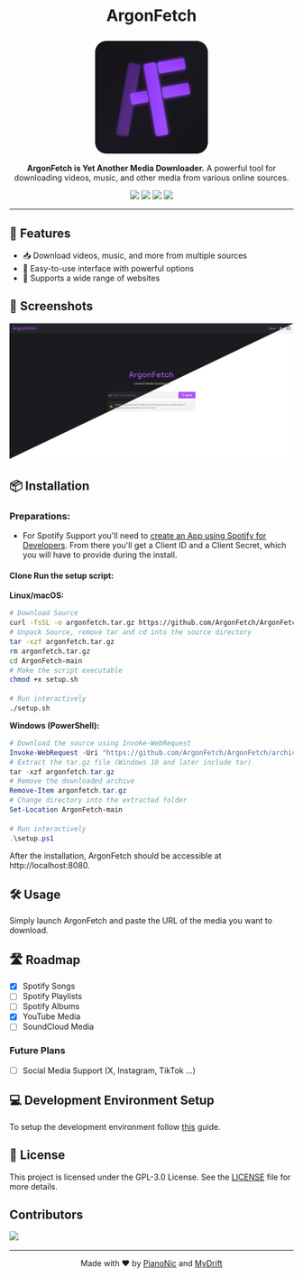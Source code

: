 # <p align="center">ArgonFetch</p>
<p align="center">
  <img src="assets/logo-simple.svg" width="200" alt="ArgonFetch Logo">
</p>
<p align="center">
  <strong>ArgonFetch is Yet Another Media Downloader.</strong> 
  A powerful tool for downloading videos, music, and other media from various online sources.
</p>
<p align="center">
  <a><img src="https://hits.seeyoufarm.com/api/count/incr/badge.svg?url=https%3A%2F%2Fgithub.com%2FArgonFetch%2FArgonFetch&count_bg=%23A855F6&title_bg=%23555555&icon=powershell.svg&icon_color=%23E7E7E7&title=Visits&edge_flat=false"/></a>
  <a href="https://www.argonfetch.dev/"><img src="https://img.shields.io/badge/Cloud%20Version-argonfetch.dev-9f54e5.svg"/></a>
  <a href="https://github.com/ArgonFetch/ArgonFetch?tab=readme-ov-file#-installation"><img src="https://img.shields.io/badge/Selfhost-Instructions-9f54e5.svg"/></a>
  <a href="https://github.com/ArgonFetch/ArgonFetch/blob/main/devenv.md"><img src="https://img.shields.io/badge/Development-Setup-9f54e5.svg"/></a>
</p>

---

<!-- [![Version](https://img.shields.io/github/v/release/ArgonFetch/ArgonFetch?color=%230567ff&label=Latest%20Release&style=for-the-badge)](https://github.com/ArgonFetch/ArgonFetch/releases/latest) -->

## 🚀 Features
- 📥 Download videos, music, and more from multiple sources 
- 🎯 Easy-to-use interface with powerful options 
- 🔗 Supports a wide range of websites 

## 📸 Screenshots
<p align="center">
  <img src=".\assets\startpage.png" width="1000" alt="ArgonFetch Screenshot">
</p>

## 📦 Installation

### Preparations:

- For Spotify Support you'll need to [create an App using Spotify for Developers](https://developer.spotify.com/documentation/web-api/concepts/apps).
  From there you'll get a Client ID and a Client Secret, which you will have to provide during the install.

#### Clone Run the setup script:
   
   **Linux/macOS:**
   ```sh
   # Download Source
   curl -fsSL -o argonfetch.tar.gz https://github.com/ArgonFetch/ArgonFetch/archive/refs/heads/main.tar.gz
   # Unpack Source, remove tar and cd into the source directory
   tar -xzf argonfetch.tar.gz
   rm argonfetch.tar.gz
   cd ArgonFetch-main
   # Make the script executable
   chmod +x setup.sh
   
   # Run interactively
   ./setup.sh
   ```
   
   **Windows (PowerShell):**
   ```powershell   
   # Download the source using Invoke-WebRequest
   Invoke-WebRequest -Uri "https://github.com/ArgonFetch/ArgonFetch/archive/refs/heads/main.tar.gz" -OutFile "argonfetch.tar.gz"
   # Extract the tar.gz file (Windows 10 and later include tar)
   tar -xzf argonfetch.tar.gz
   # Remove the downloaded archive
   Remove-Item argonfetch.tar.gz
   # Change directory into the extracted folder
   Set-Location ArgonFetch-main

   # Run interactively
   .\setup.ps1
   ```

After the installation, ArgonFetch should be accessible at http://localhost:8080.

## 🛠️ Usage
Simply launch ArgonFetch and paste the URL of the media you want to download. 
<!--- Choose your preferred format and quality, then start downloading! --->

## 🛣️ Roadmap
- [x] Spotify Songs
- [ ] Spotify Playlists
- [ ] Spotify Albums
- [x] YouTube Media
- [ ] SoundCloud Media
### Future Plans
- [ ] Social Media Support (X, Instagram, TikTok ...)

## 💻 Development Environment Setup
To setup the development environment follow [this](devenv.md) guide.

## 📜 License
This project is licensed under the GPL-3.0 License. 
See the [LICENSE](LICENSE) file for more details.

## Contributors
<a href="https://github.com/argonfetch/argonfetch/graphs/contributors">
  <img src="https://contrib.rocks/image?repo=argonfetch/argonfetch " />
</a>

---
<p align="center">Made with ❤️ by <a href="https://github.com/Pianonic">PianoNic</a> and <a href="https://github.com/MyDrift-user">MyDrift</a></p>
